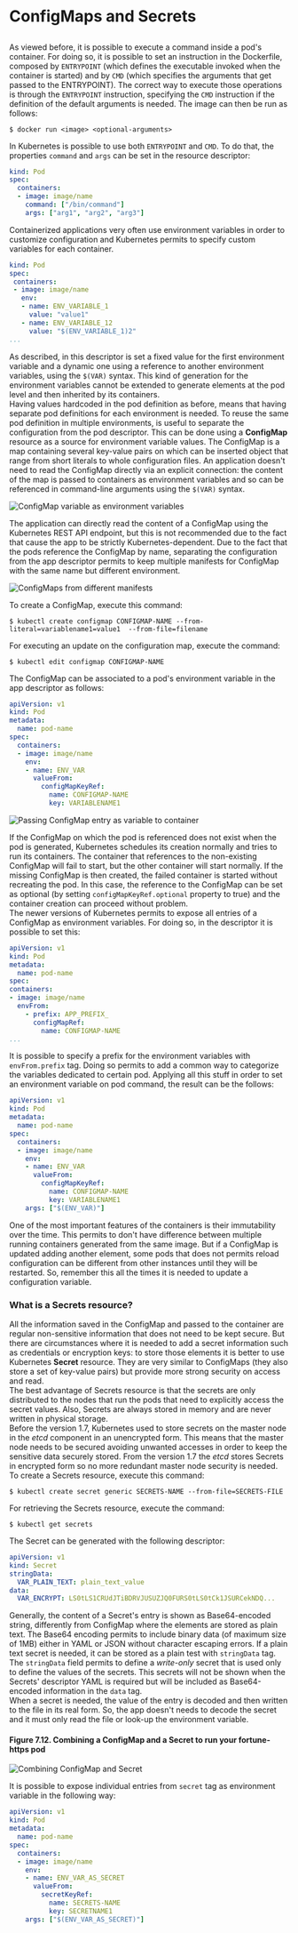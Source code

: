 # ConfigMaps and Secrets

##
As viewed before, it is possible to execute a command inside a pod's container. For doing so, it is possible to set an 
instruction in the Dockerfile, composed by `ENTRYPOINT` (which defines the executable invoked when the container is 
started) and by `CMD` (which specifies the arguments that get passed to the ENTRYPOINT). The correct way to execute
those operations is through the `ENTRYPOINT` instruction, specifying the `CMD` instruction if the definition of the 
default arguments is needed. The image can then be run as follows:

`$ docker run <image> <optional-arguments>`

In Kubernetes is possible to use both `ENTRYPOINT` and `CMD`. To do that, the properties `command` and `args` can be set
in the resource descriptor:

```yaml
kind: Pod
spec:
  containers:
  - image: image/name
    command: ["/bin/command"]
    args: ["arg1", "arg2", "arg3"]
```

Containerized applications very often use environment variables in order to customize configuration and Kubernetes permits 
to specify custom variables for each container. 

```yaml
kind: Pod
spec:
 containers:
 - image: image/name
   env:                            
   - name: ENV_VARIABLE_1                
     value: "value1"
   - name: ENV_VARIABLE_12
     value: "$(ENV_VARIABLE_1)2"
...
```

As described, in this descriptor is set a fixed value for the first environment variable and a dynamic one using a 
reference to another environment variables, using the `$(VAR)` syntax. This kind of generation for the environment variables
cannot be extended to generate elements at the pod level and then inherited by its containers.  
Having values hardcoded in the pod definition as before, means that having separate pod definitions for each environment 
is needed. To reuse the same pod definition in multiple environments, is useful to separate the configuration from the 
pod descriptor. This can be done using a **ConfigMap** resource as a source for environment variable values. The ConfigMap
is a map containing several key-value pairs on which can be inserted object that range from short literals to whole 
configuration files. An application doesn't need to read the ConfigMap directly via an explicit connection: the content
of the map is passed to containers as environment variables and so can be referenced in command-line arguments using the
`$(VAR)` syntax.  

![ConfigMap variable as environment variables](../static/05-configmap-envvariables.png)

The application can directly read the content of a ConfigMap using the Kubernetes REST API endpoint, but this is not
recommended due to the fact that cause the app to be strictly Kubernetes-dependent.
Due to the fact that the pods reference the ConfigMap by name, separating the configuration from the app descriptor 
permits to keep multiple manifests for ConfigMap with the same name but different environment.

![ConfigMaps from different manifests](../static/05-configmap-manifests.png)

To create a ConfigMap, execute this command:

`$ kubectl create configmap CONFIGMAP-NAME --from-literal=variablename1=value1  --from-file=filename`  

For executing an update on the configuration map, execute the command:

`$ kubectl edit configmap CONFIGMAP-NAME`

The ConfigMap can be associated to a pod's environment variable in the app descriptor as follows:

```yaml
apiVersion: v1
kind: Pod
metadata:
  name: pod-name
spec:
  containers:
  - image: image/name
    env:                             
    - name: ENV_VAR              
      valueFrom:                     
        configMapKeyRef:             
          name: CONFIGMAP-NAME      
          key: VARIABLENAME1        
```

![Passing ConfigMap entry as variable to container](../static/05-configmap-envcontainer.png)

If the ConfigMap on which the pod is referenced does not exist when the pod is generated, Kubernetes schedules its 
creation normally and tries to run its containers. The container that references to the non-existing ConfigMap will 
fail to start, but the other container will start normally. If the missing ConfigMap is then created, the failed 
container is started without recreating the pod. In this case, the reference to the ConfigMap can be set as
optional (by setting `configMapKeyRef.optional` property to true) and the container creation can proceed without problem.  
The newer versions of Kubernetes permits to expose all entries of a ConfigMap as environment variables. For doing so,
in the descriptor it is possible to set this:

```yaml
apiVersion: v1
kind: Pod
metadata:
  name: pod-name
spec:
containers:
- image: image/name
  envFrom:                      
    - prefix: APP_PREFIX_         
      configMapRef:               
        name: CONFIGMAP-NAME
...
```

It is possible to specify a prefix for the environment variables with `envFrom.prefix` tag. Doing so permits to add a 
common way to categorize the variables dedicated to certain pod. Applying all this stuff in order to set an environment
variable on pod command, the result can be the follows:

```yaml
apiVersion: v1
kind: Pod
metadata:
  name: pod-name
spec:
  containers:
  - image: image/name
    env:                               
    - name: ENV_VAR                   
      valueFrom:                       
        configMapKeyRef:
          name: CONFIGMAP-NAME
          key: VARIABLENAME1
    args: ["$(ENV_VAR)"]
```

One of the most important features of the containers is their immutability over the time. This permits to don't have
difference between multiple running containers generated from the same image. But if a ConfigMap is updated adding another
element, some pods that does not permits reload configuration can be different from other instances until they will be
restarted. So, remember this all the times it is needed to update a configuration variable.

### What is a Secrets resource?
All the information saved in the ConfigMap and passed to the container are regular non-sensitive information that does not
need to be kept secure. But there are circumstances where it is needed to add a secret information such as credentials or
encryption keys: to store those elements it is better to use Kubernetes **Secret** resource. They are very similar to 
ConfigMaps (they also store a set of key-value pairs) but provide more strong security on access and read.  
The best advantage of Secrets resource is that the secrets are only distributed to the nodes that run the pods that
need to explicitly access the secret values. Also, Secrets are always stored in memory and are never written in physical
storage.  
Before the version 1.7, Kubernetes used to store secrets on the master node in the *etcd* component in an unencrypted form.
This means that the master node needs to be secured avoiding unwanted accesses in order to keep the sensitive data 
securely stored. From the version 1.7 the *etcd* stores Secrets in encrypted form so no more redundant master node
security is needed.  
To create a Secrets resource, execute this command:

`$ kubectl create secret generic SECRETS-NAME --from-file=SECRETS-FILE`

For retrieving the Secrets resource, execute the command:

`$ kubectl get secrets`

The Secret can be generated with the following descriptor:

```yaml
apiVersion: v1
kind: Secret
stringData:                                    
  VAR_PLAIN_TEXT: plain_text_value
data:
  VAR_ENCRYPT: LS0tLS1CRUdJTiBDRVJUSUZJQ0FURS0tLS0tCk1JSURCekNDQ...
```

Generally, the content of a Secret's entry is shown as Base64-encoded string, differently from ConfigMap where the elements 
are stored as plain text. The Base64 encoding permits to include binary data (of maximum size of 1MB) either in YAML or 
JSON without character escaping errors. If a plain text secret is needed, it can be stored as a plain test with `stringData` tag.
The `stringData` field permits to define a *write-only* secret that is used only to define the values of the secrets. This
secrets will not be shown when the Secrets' descriptor YAML is required but will be included as Base64-encoded information
in the `data` tag.  
When a secret is needed, the value of the entry is decoded and then written to the file in its real form. So, the app 
doesn't needs to decode the secret and it must only read the file or look-up the environment variable.

#### Figure 7.12. Combining a ConfigMap and a Secret to run your fortune-https pod
![Combining ConfigMap and Secret](../static/05-configmap-aggregated.png)

It is possible to expose individual entries from `secret` tag as environment variable in the following way:

```yaml
apiVersion: v1
kind: Pod
metadata:
  name: pod-name
spec:
  containers:
  - image: image/name
    env:                               
    - name: ENV_VAR_AS_SECRET                   
      valueFrom:
        secretKeyRef:
          name: SECRETS-NAME
          key: SECRETNAME1
    args: ["$(ENV_VAR_AS_SECRET)"]
```

